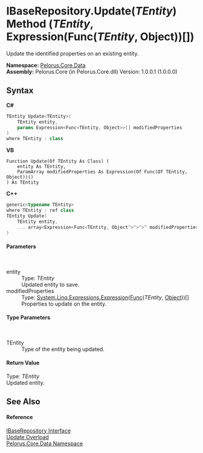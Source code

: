 # IBaseRepository.Update(*TEntity*) Method (*TEntity*, Expression(Func(*TEntity*, Object))[])
 

Update the identified properties on an existing entity.

**Namespace:**&nbsp;<a href="E27DB326">Pelorus.Core.Data</a><br />**Assembly:**&nbsp;Pelorus.Core (in Pelorus.Core.dll) Version: 1.0.0.1 (1.0.0.0)

## Syntax

**C#**<br />
``` C#
TEntity Update<TEntity>(
	TEntity entity,
	params Expression<Func<TEntity, Object>>[] modifiedProperties
)
where TEntity : class

```

**VB**<br />
``` VB
Function Update(Of TEntity As Class) ( 
	entity As TEntity,
	ParamArray modifiedProperties As Expression(Of Func(Of TEntity, Object))()
) As TEntity
```

**C++**<br />
``` C++
generic<typename TEntity>
where TEntity : ref class
TEntity Update(
	TEntity entity, 
	... array<Expression<Func<TEntity, Object^>^>^>^ modifiedProperties
)
```


#### Parameters
&nbsp;<dl><dt>entity</dt><dd>Type: *TEntity*<br />Updated entity to save.</dd><dt>modifiedProperties</dt><dd>Type: <a href="http://msdn2.microsoft.com/en-us/library/bb335710" target="_blank">System.Linq.Expressions.Expression</a>(<a href="http://msdn2.microsoft.com/en-us/library/bb549151" target="_blank">Func</a>(*TEntity*, <a href="http://msdn2.microsoft.com/en-us/library/e5kfa45b" target="_blank">Object</a>))[]<br />Properties to update on the entity.</dd></dl>

#### Type Parameters
&nbsp;<dl><dt>TEntity</dt><dd>Type of the entity being updated.</dd></dl>

#### Return Value
Type: *TEntity*<br />Updated entity.

## See Also


#### Reference
<a href="30329654">IBaseRepository Interface</a><br /><a href="CAAA13E">Update Overload</a><br /><a href="E27DB326">Pelorus.Core.Data Namespace</a><br />